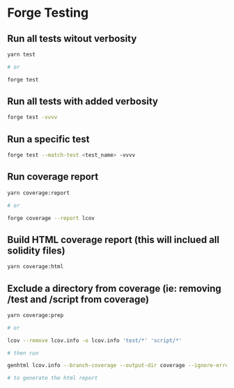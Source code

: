 # Forge Testing

## Run all tests witout verbosity
```bash
yarn test

# or

forge test
```

## Run all tests with added verbosity
```bash
forge test -vvvv
```

## Run a specific test
```bash
forge test --match-test <test_name> -vvvv
```

## Run coverage report
```bash
yarn coverage:report

# or

forge coverage --report lcov
```

## Build HTML coverage report (this will inclued all solidity files)
```bash
yarn coverage:html
```

## Exclude a directory from coverage (ie: removing /test and /script from coverage)
```bash
yarn coverage:prep

# or

lcov --remove lcov.info -o lcov.info 'test/*' 'script/*'

# then run

genhtml lcov.info --branch-coverage --output-dir coverage --ignore-error category

# to generate the html report
```
